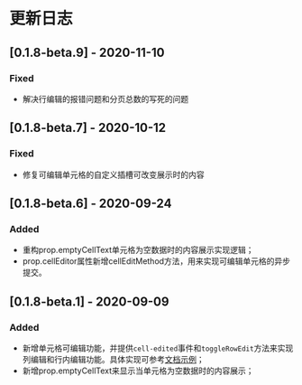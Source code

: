 # 更新日志

## [0.1.8-beta.9] - 2020-11-10
### Fixed
- 解决行编辑的报错问题和分页总数的写死的问题

## [0.1.8-beta.7] - 2020-10-12
### Fixed
- 修复可编辑单元格的自定义插槽可改变展示时的内容

## [0.1.8-beta.6] - 2020-09-24
### Added
- 重构prop.emptyCellText单元格为空数据时的内容展示实现逻辑；
- prop.cellEditor属性新增cellEditMethod方法，用来实现可编辑单元格的异步提交。

## [0.1.8-beta.1] - 2020-09-09
### Added
- 新增单元格可编辑功能，并提供```cell-edited```事件和```toggleRowEdit```方法来实现列编辑和行内编辑功能。具体实现可参考[文档示例](http://front-end.flytiger.net/tiger_table/docs/#可编辑的单元格)；
- 新增prop.emptyCellText来显示当单元格为空数据时的内容展示；